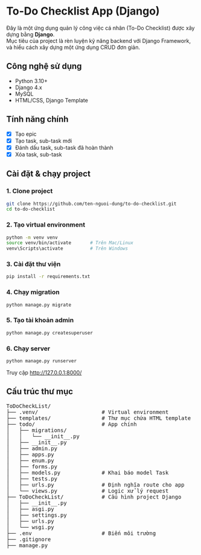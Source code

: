 # To-Do Checklist App (Django)

Đây là một ứng dụng quản lý công việc cá nhân (To-Do Checklist) được xây dựng bằng **Django**.  
Mục tiêu của project là rèn luyện kỹ năng backend với Django Framework, và hiểu cách xây dựng một ứng dụng CRUD đơn giản.

## Công nghệ sử dụng

- Python 3.10+
- Django 4.x
- MySQL
- HTML/CSS, Django Template

## Tính năng chính

- [x] Tạo epic
- [x] Tạo task, sub-task mới
- [x] Đánh dấu task, sub-task đã hoàn thành
- [x] Xóa task, sub-task

## Cài đặt & chạy project

### 1. Clone project
```bash
git clone https://github.com/ten-nguoi-dung/to-do-checklist.git
cd to-do-checklist
```

### 2. Tạo virtual environment
```bash
python -m venv venv
source venv/bin/activate       # Trên Mac/Linux
venv\Scripts\activate          # Trên Windows
```

### 3. Cài đặt thư viện
```bash
pip install -r requirements.txt
```

### 4. Chạy migration
```bash
python manage.py migrate
```

### 5. Tạo tài khoản admin
```bash
python manage.py createsuperuser
```

### 6. Chạy server
```bash
python manage.py runserver
```
Truy cập http://127.0.0.1:8000/

## Cấu trúc thư mục
<pre lang="markdown">
ToDoCheckList/
├── .venv/                    # Virtual environment
├── templates/                # Thư mục chứa HTML template
├── todo/                     # App chính
│   ├── migrations/
│   │   └── __init__.py
│   ├── __init__.py
│   ├── admin.py
│   ├── apps.py
│   ├── enum.py
│   ├── forms.py
│   ├── models.py             # Khai báo model Task
│   ├── tests.py
│   ├── urls.py               # Định nghĩa route cho app
│   └── views.py              # Logic xử lý request
├── ToDoCheckList/            # Cấu hình project Django
│   ├── __init__.py
│   ├── asgi.py
│   ├── settings.py
│   ├── urls.py
│   └── wsgi.py
├── .env                      # Biến môi trường
├── .gitignore
├── manage.py
</pre>
